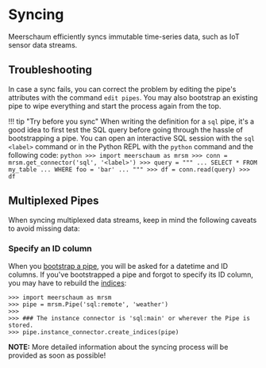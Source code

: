 # Syncing

Meerschaum efficiently syncs immutable time-series data, such as IoT sensor data streams.

## Troubleshooting

In case a sync fails, you can correct the problem by editing the pipe's attributes with the command `edit pipes`. You may also bootstrap an existing pipe to wipe everything and start the process again from the top.

!!! tip "Try before you sync"
    When writing the definition for a `sql` pipe, it's a good idea to first test the SQL query before going through the hassle of bootstrapping a pipe. You can open an interactive SQL session with the `sql <label>` command or in the Python REPL with the `python` command and the following code:
    ```python
    >>> import meerschaum as mrsm
    >>> conn = mrsm.get_connector('sql', '<label>')
    >>> query = """
    ... SELECT * FROM my_table
    ... WHERE foo = 'bar'
    ... """
    >>> df = conn.read(query)
    >>> df
    ```


## Multiplexed Pipes

When syncing multiplexed data streams, keep in mind the following caveats to avoid missing data:

### Specify an ID column

When you [bootstrap a pipe](/reference/pipes/bootstrapping/#datetime-and-id-columns), you will be asked for a datetime and ID columns. If you've bootstrapped a pipe and forgot to specify its ID column, you may have to rebuild the [indices](https://docs.meerschaum.io/connectors/sql/SQLConnector.html#meerschaum.connectors.sql.SQLConnector.SQLConnector.create_indices):

```python-repl
>>> import meerschaum as mrsm
>>> pipe = mrsm.Pipe('sql:remote', 'weather')
>>>
>>> ### The instance connector is 'sql:main' or wherever the Pipe is stored.
>>> pipe.instance_connector.create_indices(pipe)
```

**NOTE:** More detailed information about the syncing process will be provided as soon as possible!
